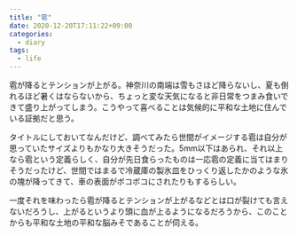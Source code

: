 ```yaml
---
title: "雹"
date: 2020-12-20T17:11:22+09:00
categories:
  - diary
tags:
  - life
---
```


雹が降るとテンションが上がる。神奈川の南端は雪もさほど降らないし、夏も倒れるほど暑くはならないから、ちょっと変な天気になると非日常をつまみ食いできて盛り上がってしまう。こうやって喜べることは気候的に平和な土地に住んでいる証拠だと思う。

タイトルにしておいてなんだけど、調べてみたら世間がイメージする雹は自分が思っていたサイズよりもかなり大きそうだった。5mm以下はあられ、それ以上なら雹という定義らしく、自分が先日食らったものは一応雹の定義に当てはまりそうだったけど、世間ではまるで冷蔵庫の製氷皿をひっくり返したかのような氷の塊が降ってきて、車の表面がボコボコにされたりもするらしい。

一度それを味わったら雹が降るとテンションが上がるなどとは口が裂けても言えないだろうし、上がるというより頭に血が上るようになるだろうから、このことからも平和な土地の平和な脳みそであることが伺える。